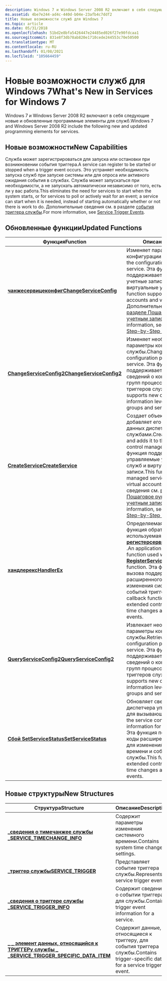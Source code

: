 ```yaml
---
description: Windows 7 и Windows Server 2008 R2 включают в себя следующие новые и обновленные программные элементы для служб.
ms.assetid: 4be7e244-ad4c-440d-b04e-23afb4c7ddf2
title: Новые возможности служб для Windows 7
ms.topic: article
ms.date: 05/31/2018
ms.openlocfilehash: 51bd2e8bfa5426447e24485ed026f27e90fdcaa1
ms.sourcegitcommit: 831e8f3db78ab820e1710cede244553c70e50500
ms.translationtype: MT
ms.contentlocale: ru-RU
ms.lasthandoff: 01/08/2021
ms.locfileid: "105664459"
---
```

# <a name="whats-new-in-services-for-windows-7"></a><span data-ttu-id="4afea-103">Новые возможности служб для Windows 7</span><span class="sxs-lookup"><span data-stu-id="4afea-103">What's New in Services for Windows 7</span></span>

<span data-ttu-id="4afea-104">Windows 7 и Windows Server 2008 R2 включают в себя следующие новые и обновленные программные элементы для служб.</span><span class="sxs-lookup"><span data-stu-id="4afea-104">Windows 7 and Windows Server 2008 R2 include the following new and updated programming elements for services.</span></span>

## <a name="new-capabilities"></a><span data-ttu-id="4afea-105">Новые возможности</span><span class="sxs-lookup"><span data-stu-id="4afea-105">New Capabilities</span></span>

<span data-ttu-id="4afea-106">Служба может зарегистрироваться для запуска или остановки при возникновении события триггера.</span><span class="sxs-lookup"><span data-stu-id="4afea-106">A service can register to be started or stopped when a trigger event occurs.</span></span> <span data-ttu-id="4afea-107">Это устраняет необходимость запуска служб при запуске системы или для опроса или активного ожидания события в службах. Служба может запускаться при необходимости, а не запускать автоматически независимо от того, есть ли у вас работа.</span><span class="sxs-lookup"><span data-stu-id="4afea-107">This eliminates the need for services to start when the system starts, or for services to poll or actively wait for an event; a service can start when it is needed, instead of starting automatically whether or not there is work to do.</span></span> <span data-ttu-id="4afea-108">Дополнительные сведения см. в разделе [события триггера службы](service-trigger-events.md).</span><span class="sxs-lookup"><span data-stu-id="4afea-108">For more information, see [Service Trigger Events](service-trigger-events.md).</span></span>

## <a name="updated-functions"></a><span data-ttu-id="4afea-109">Обновленные функции</span><span class="sxs-lookup"><span data-stu-id="4afea-109">Updated Functions</span></span>



| <span data-ttu-id="4afea-110">Функция</span><span class="sxs-lookup"><span data-stu-id="4afea-110">Function</span></span>                                                        | <span data-ttu-id="4afea-111">Описание</span><span class="sxs-lookup"><span data-stu-id="4afea-111">Description</span></span>                                                                                                                                                                                                                                                                                |
|-----------------------------------------------------------------|--------------------------------------------------------------------------------------------------------------------------------------------------------------------------------------------------------------------------------------------------------------------------------------------|
| [<span data-ttu-id="4afea-112">**чанжесервицеконфиг**</span><span class="sxs-lookup"><span data-stu-id="4afea-112">**ChangeServiceConfig**</span></span>](/windows/desktop/api/Winsvc/nf-winsvc-changeserviceconfiga)<br/>   | <span data-ttu-id="4afea-113">Изменяет параметры конфигурации службы.</span><span class="sxs-lookup"><span data-stu-id="4afea-113">Changes the configuration parameters of a service.</span></span> <span data-ttu-id="4afea-114">Эта функция поддерживает управляемые учетные записи служб и виртуальные учетные записи.</span><span class="sxs-lookup"><span data-stu-id="4afea-114">This function supports managed service accounts and virtual accounts.</span></span> <span data-ttu-id="4afea-115">Дополнительные сведения см. [в разделе Пошаговое руководств по учетным записям служб](/previous-versions/windows/it-pro/windows-server-2008-R2-and-2008/dd548356(v=ws.10)).</span><span class="sxs-lookup"><span data-stu-id="4afea-115">For more information, see [Service Accounts Step-by-Step Guide](/previous-versions/windows/it-pro/windows-server-2008-R2-and-2008/dd548356(v=ws.10)).</span></span><br/>                                      |
| [<span data-ttu-id="4afea-116">**ChangeServiceConfig2**</span><span class="sxs-lookup"><span data-stu-id="4afea-116">**ChangeServiceConfig2**</span></span>](/windows/desktop/api/Winsvc/nf-winsvc-changeserviceconfig2a)<br/> | <span data-ttu-id="4afea-117">Изменяет необязательные параметры конфигурации службы.</span><span class="sxs-lookup"><span data-stu-id="4afea-117">Changes the optional configuration parameters of a service.</span></span> <span data-ttu-id="4afea-118">Эта функция поддерживает новые уровни сведений о конфигурации для групп процессоров и событий триггеров служб.</span><span class="sxs-lookup"><span data-stu-id="4afea-118">This function supports new configuration information levels for processor groups and service trigger events.</span></span><br/>                                                                                                        |
| [<span data-ttu-id="4afea-119">**CreateService**</span><span class="sxs-lookup"><span data-stu-id="4afea-119">**CreateService**</span></span>](/windows/desktop/api/Winsvc/nf-winsvc-createservicea)<br/>               | <span data-ttu-id="4afea-120">Создает объект службы и добавляет его в указанную базу данных диспетчера управления службами.</span><span class="sxs-lookup"><span data-stu-id="4afea-120">Creates a service object and adds it to the specified service control manager database.</span></span> <span data-ttu-id="4afea-121">Эта функция поддерживает управляемые учетные записи служб и виртуальные учетные записи.</span><span class="sxs-lookup"><span data-stu-id="4afea-121">This function supports managed service accounts and virtual accounts.</span></span> <span data-ttu-id="4afea-122">Дополнительные сведения см. [в разделе Пошаговое руководств по учетным записям служб](/previous-versions/windows/it-pro/windows-server-2008-R2-and-2008/dd548356(v=ws.10)).</span><span class="sxs-lookup"><span data-stu-id="4afea-122">For more information, see [Service Accounts Step-by-Step Guide](/previous-versions/windows/it-pro/windows-server-2008-R2-and-2008/dd548356(v=ws.10)).</span></span><br/> |
| [<span data-ttu-id="4afea-123">**хандлерекс**</span><span class="sxs-lookup"><span data-stu-id="4afea-123">**HandlerEx**</span></span>](/windows/desktop/api/WinSvc/nc-winsvc-lphandler_function_ex)<br/>                       | <span data-ttu-id="4afea-124">Определяемая приложением функция обратного вызова, используемая с функцией [**регистерсервицектрлхандлерекс**](/windows/desktop/api/Winsvc/nf-winsvc-registerservicectrlhandlerexa) .</span><span class="sxs-lookup"><span data-stu-id="4afea-124">An application-defined callback function used with the [**RegisterServiceCtrlHandlerEx**](/windows/desktop/api/Winsvc/nf-winsvc-registerservicectrlhandlerexa) function.</span></span> <span data-ttu-id="4afea-125">Эта функция обратного вызова поддерживает новые коды расширенного управления для изменения системного времени и событий триггера службы.</span><span class="sxs-lookup"><span data-stu-id="4afea-125">This callback function supports new extended control codes for system time changes and service trigger events.</span></span><br/>                            |
| [<span data-ttu-id="4afea-126">**QueryServiceConfig2**</span><span class="sxs-lookup"><span data-stu-id="4afea-126">**QueryServiceConfig2**</span></span>](/windows/desktop/api/Winsvc/nf-winsvc-queryserviceconfig2a)<br/>   | <span data-ttu-id="4afea-127">Извлекает необязательные параметры конфигурации службы.</span><span class="sxs-lookup"><span data-stu-id="4afea-127">Retrieves the optional configuration parameters of a service.</span></span> <span data-ttu-id="4afea-128">Эта функция поддерживает новые уровни сведений о конфигурации для групп процессоров и событий триггеров служб.</span><span class="sxs-lookup"><span data-stu-id="4afea-128">This function supports new configuration information levels for processor groups and service trigger events.</span></span><br/>                                                                                                      |
| [<span data-ttu-id="4afea-129">**Сбой SetServiceStatus**</span><span class="sxs-lookup"><span data-stu-id="4afea-129">**SetServiceStatus**</span></span>](/windows/desktop/api/Winsvc/nf-winsvc-setservicestatus)<br/>         | <span data-ttu-id="4afea-130">Обновляет сведения о состоянии диспетчера управления службами для вызывающей службы.</span><span class="sxs-lookup"><span data-stu-id="4afea-130">Updates the service control manager's status information for the calling service.</span></span> <span data-ttu-id="4afea-131">Эта функция поддерживает новые коды расширенного управления для изменения системного времени и событий триггера службы.</span><span class="sxs-lookup"><span data-stu-id="4afea-131">This function supports new extended control codes for system time changes and service trigger events.</span></span><br/>                                                                                         |



 

## <a name="new-structures"></a><span data-ttu-id="4afea-132">Новые структуры</span><span class="sxs-lookup"><span data-stu-id="4afea-132">New Structures</span></span>



| <span data-ttu-id="4afea-133">Структура</span><span class="sxs-lookup"><span data-stu-id="4afea-133">Structure</span></span>                                                                                       | <span data-ttu-id="4afea-134">Описание</span><span class="sxs-lookup"><span data-stu-id="4afea-134">Description</span></span>                                                            |
|-------------------------------------------------------------------------------------------------|------------------------------------------------------------------------|
| [<span data-ttu-id="4afea-135">**\_сведения о тимечанжее службы \_**</span><span class="sxs-lookup"><span data-stu-id="4afea-135">**SERVICE\_TIMECHANGE\_INFO**</span></span>](/windows/desktop/api/winsvc/ns-winsvc-service_timechange_info)<br/>                         | <span data-ttu-id="4afea-136">Содержит параметры изменения системного времени.</span><span class="sxs-lookup"><span data-stu-id="4afea-136">Contains system time change settings.</span></span> <br/>                      |
| [<span data-ttu-id="4afea-137">**\_триггер службы**</span><span class="sxs-lookup"><span data-stu-id="4afea-137">**SERVICE\_TRIGGER**</span></span>](/windows/desktop/api/winsvc/ns-winsvc-service_trigger)<br/>                                          | <span data-ttu-id="4afea-138">Представляет событие триггера службы.</span><span class="sxs-lookup"><span data-stu-id="4afea-138">Represents a service trigger event.</span></span><br/>                         |
| [<span data-ttu-id="4afea-139">**\_сведения о триггере службы \_**</span><span class="sxs-lookup"><span data-stu-id="4afea-139">**SERVICE\_TRIGGER\_INFO**</span></span>](/windows/desktop/api/winsvc/ns-winsvc-service_trigger_info)<br/>                               | <span data-ttu-id="4afea-140">Содержит сведения о событии триггера для службы.</span><span class="sxs-lookup"><span data-stu-id="4afea-140">Contains trigger event information for a service.</span></span><br/>           |
| [<span data-ttu-id="4afea-141">**\_ \_ элемент данных, относящийся к ТРИГГЕРу службы \_ \_**</span><span class="sxs-lookup"><span data-stu-id="4afea-141">**SERVICE\_TRIGGER\_SPECIFIC\_DATA\_ITEM**</span></span>](/windows/desktop/api/winsvc/ns-winsvc-service_trigger_specific_data_item)<br/> | <span data-ttu-id="4afea-142">Содержит данные, относящиеся к триггеру, для события триггера службы.</span><span class="sxs-lookup"><span data-stu-id="4afea-142">Contains trigger-specific data for a service trigger event.</span></span><br/> |



 

 

